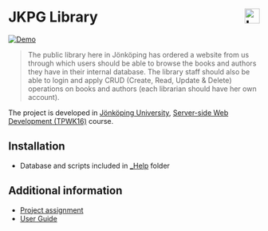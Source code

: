 JKPG Library <a href="https://ju.se"><img src="https://cdn.rawgit.com/atanasyanew/JKPG-Library/master/_Help/ju_logo.svg" title="Logo" align="right" height="30" /></a> 
======================
[![Demo](https://img.shields.io/badge/Demo-Online-green.svg)](http://library-jkpg.azurewebsites.net/)


> The public library here in Jönköping has ordered a website from us through which users should be able to browse the books and authors they have in their internal database. The library staff should also be able to login and apply CRUD (Create, Read, Update & Delete) operations on books and authors (each librarian should have her own account).

The project is developed in [Jönköping University]( https://ju.se/), [Server-side Web Development (TPWK16)](http://ju.se/JTH/en/education/courses.html?courseCode=TPWK16&semester=20161&lang=en) course. 

<!--
## Table of content
 
- [Introduction](#Introduction)
- [Installation](#Iinstallation)
- [Additional information](#Additional-information)
-->

## Installation

- Database and scripts included in [_Help](https://github.com/atanasyanew/JKPG-Library/tree/master/_Help) folder


## Additional information

- [Project assignment](https://github.com/atanasyanew/JKPG-Library/tree/master/_Help/laboratory-work.pdf)
- [User Guide](https://github.com/atanasyanew/JKPG-Library/wiki)
<!--
- [Project Report](https://github.com/atanasyanew/JKPG-Library/tree/master/_Help/ProjectReport.doc)
-->
